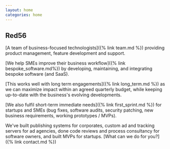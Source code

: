 ```yaml
---
layout: home
categories: home
---
```


<!--<h1 class="cover-heading">
<div class="brand"><div class="sr-only">RED56</div></div>
  Software that clarifies the flows of work around the business
</h1>-->


## Red56

[A team of business-focused technologists]({% link team.md %}) providing product
management, feature development and support.

[We help SMEs improve their business workflow]({% link bespoke_software.md%}) by developing, maintaining, and integrating bespoke software (and SaaS).

[This works well with long term engagements]({% link long_term.md %}) as we can maximize impact within an agreed quarterly budget, while keeping up-to-date with the business's evolving developments.

[We also fulfil short-term immediate needs]({% link first_sprint.md %}) for startups and SMEs (bug fixes, software audits, security patching, new business requirements, working prototypes / MVPs).

We've built publishing systems for corporates, custom ad and tracking servers for ad agencies, done code reviews and process consultancy for software owners, and built MVPs for startups.  [What can we do for you?]({% link
contact.md %})


